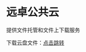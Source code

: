 # 远卓公共云
<p>提供文件托管和文件上下载服务
<p>下载云盘文件：<a href="https://github.com/zhuyuanzhuo/Cloud/releases/tag/%E4%BA%91%E7%9B%98">点击跳转</a>
